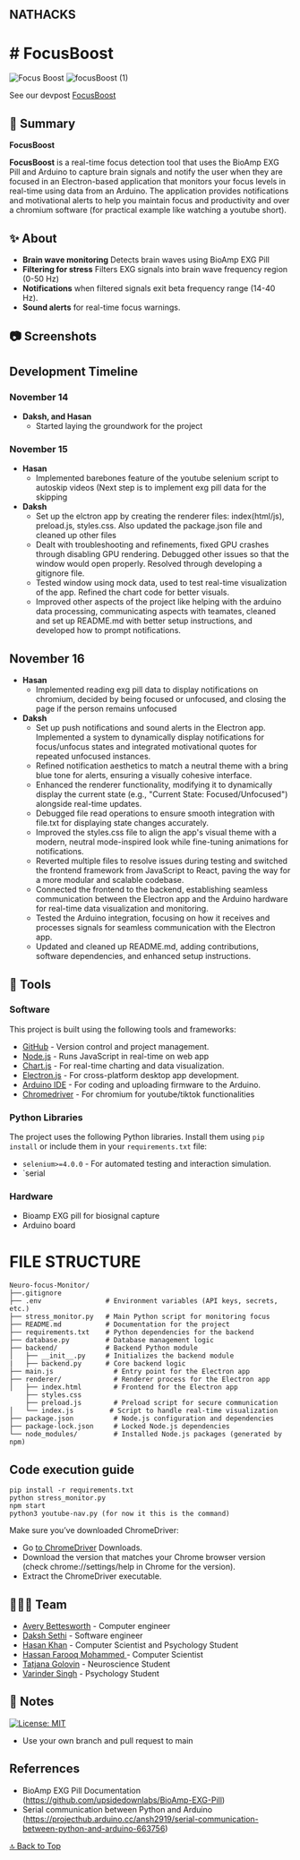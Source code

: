 
<a name=top></a>
## NATHACKS
# # FocusBoost

![Focus Boost](https://raw.githubusercontent.com/your-username/your-repo/main/path-to-gif.gif)
![focusBoost (1)](https://github.com/user-attachments/assets/12a56211-5150-4627-b854-dec5d208a1f4)

See our devpost [FocusBoost](https://devpost.com/software/neuro-stress-monitor)

## 📑 Summary

**FocusBoost** 

**FocusBoost** is a real-time focus detection tool that uses the BioAmp EXG Pill and Arduino to capture brain signals and notify the user when they are focused in an Electron-based application that monitors your focus levels in real-time using data from an Arduino. The application provides notifications and motivational alerts to help you maintain focus and productivity and over a chromium software (for practical example like watching a youtube short). 




## ✨ About
- **Brain wave monitoring** Detects brain waves using BioAmp EXG Pill
- **Filtering for stress** Filters EXG signals into brain wave frequency region (0-50 Hz)
- **Notifications** when filtered signals exit beta frequency range (14-40 Hz).
- **Sound alerts** for real-time focus warnings.




## 📷 Screenshots



## Development Timeline
### November 14
- **Daksh, and Hasan**
  - Started laying the groundwork for the project
### November 15
- **Hasan**
  - Implemented barebones feature of the youtube selenium script to autoskip videos (Next step is to implement exg pill data for the skipping
- **Daksh**
  - Set up the elctron app by creating the renderer files: index(html/js), preload.js, styles.css. Also updated the package.json file and cleaned up other files
  - Dealt with troubleshooting and refinements, fixed GPU crashes through disabling GPU rendering. Debugged other issues so that the window would open properly. Resolved through developing a gitignore file. 
  - Tested window using mock data, used to test real-time visualization of the app. Refined the chart code for better visuals. 
  - Improved other aspects of the project like helping with the arduino data processing, communicating aspects with teamates, cleaned and set up README.md with better setup instructions, and developed how to prompt notifications.

## November 16
- **Hasan**
  - Implemented reading exg pill data to display notifications on chromium, decided by being focused or unfocused, and closing the page if the person remains unfocused
- **Daksh**
  - Set up push notifications and sound alerts in the Electron app. Implemented a system to dynamically display notifications for focus/unfocus states and integrated motivational quotes for repeated unfocused instances.
  - Refined notification aesthetics to match a neutral theme with a bring blue tone for alerts, ensuring a visually cohesive interface.
  - Enhanced the renderer functionality, modifying it to dynamically display the current state (e.g., "Current State: Focused/Unfocused") alongside real-time updates.
  - Debugged file read operations to ensure smooth integration with file.txt for displaying state changes accurately.
  - Improved the styles.css file to align the app's visual theme with a modern, neutral mode-inspired look while fine-tuning animations for notifications.
  - Reverted multiple files to resolve issues during testing and switched the frontend framework from JavaScript to React, paving the way for a more modular and scalable codebase.
  - Connected the frontend to the backend, establishing seamless communication between the Electron app and the Arduino hardware for real-time data visualization and monitoring.
  - Tested the Arduino integration, focusing on how it receives and processes signals for seamless communication with the Electron app.
  - Updated and cleaned up README.md, adding contributions, software dependencies, and enhanced setup instructions.


## 🔨 Tools

### Software

This project is built using the following tools and frameworks:

* [GitHub](https://www.github.com) - Version control and project management.
* [Node.js](https://nodejs.org/) - Runs JavaScript in real-time on web app
* [Chart.js](https://www.chartjs.org/) - For real-time charting and data visualization.
* [Electron.js](https://www.electronjs.org/) - For cross-platform desktop app development.
* [Arduino IDE](https://www.arduino.cc/) - For coding and uploading firmware to the Arduino.
* [Chromedriver](https://developer.chrome.com/docs/chromedriver/) - For chromium for youtube/tiktok functionalities

### Python Libraries

The project uses the following Python libraries. Install them using `pip install` or include them in your `requirements.txt` file:

* `selenium>=4.0.0` - For automated testing and interaction simulation.
* `serial



### Hardware

* Bioamp EXG pill for biosignal capture
* Arduino board

# FILE STRUCTURE
```
Neuro-focus-Monitor/
├──.gitignore
├── .env                # Environment variables (API keys, secrets, etc.)
├── stress_monitor.py   # Main Python script for monitoring focus
├── README.md           # Documentation for the project
├── requirements.txt    # Python dependencies for the backend
├── database.py         # Database management logic
├── backend/            # Backend Python module
│   ├── __init__.py     # Initializes the backend module
|   ├── backend.py      # Core backend logic
├── main.js               # Entry point for the Electron app
├── renderer/             # Renderer process for the Electron app
│   ├── index.html        # Frontend for the Electron app
    ├── styles.css
    ├── preload.js        # Preload script for secure communication
│   └── index.js         # Script to handle real-time visualization
├── package.json          # Node.js configuration and dependencies
├── package-lock.json     # Locked Node.js dependencies
└── node_modules/         # Installed Node.js packages (generated by npm)

```
## Code execution guide
```
pip install -r requirements.txt
python stress_monitor.py
npm start
python3 youtube-nav.py (for now it this is the command)

```
Make sure you’ve downloaded ChromeDriver:
*  Go [to ChromeDriver](https://developer.chrome.com/docs/chromedriver/downloads) Downloads.
*  Download the version that matches your Chrome browser version (check chrome://settings/help in Chrome for the version).
*  Extract the ChromeDriver executable.

## 👨‍👧‍👧 Team

<!--- put your links here --->

* [Avery Bettesworth](https://github.com/Betts6430) - Computer engineer
* [Daksh Sethi](https://github.com/daksh3333) - Software engineer
* [Hasan Khan](https://osu.github.io/portfolio/) - Computer Scientist and Psychology Student
* [Hassan Farooq Mohammed ](https://github.com/osu) - Computer Scientist
* [Tatjana Golovin](https://devpost.com/tatjana-golovin) - Neuroscience Student
* [Varinder Singh](https://devpost.com/varinderjeetsingh311) - Psychology Student


## 📰 Notes

[![License: MIT](https://img.shields.io/badge/License-MIT-blue.svg)](https://opensource.org/licenses/MIT)

* Use your own branch and pull request to main

## Referrences

* BioAmp EXG Pill Documentation (https://github.com/upsidedownlabs/BioAmp-EXG-Pill)
* Serial communication between Python and Arduino (https://projecthub.arduino.cc/ansh2919/serial-communication-between-python-and-arduino-663756)


[🔝 Back to Top](#top)